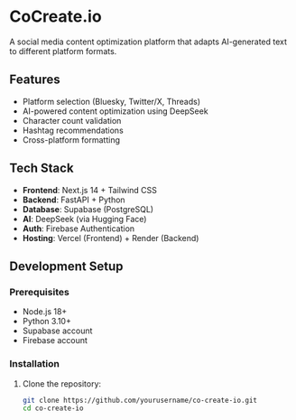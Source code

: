 # CoCreate.io

A social media content optimization platform that adapts AI-generated text to different platform formats.

## Features
- Platform selection (Bluesky, Twitter/X, Threads)
- AI-powered content optimization using DeepSeek
- Character count validation
- Hashtag recommendations
- Cross-platform formatting

## Tech Stack
- **Frontend**: Next.js 14 + Tailwind CSS
- **Backend**: FastAPI + Python
- **Database**: Supabase (PostgreSQL)
- **AI**: DeepSeek (via Hugging Face)
- **Auth**: Firebase Authentication
- **Hosting**: Vercel (Frontend) + Render (Backend)

## Development Setup

### Prerequisites
- Node.js 18+
- Python 3.10+
- Supabase account
- Firebase account

### Installation
1. Clone the repository:
   ```bash
   git clone https://github.com/yourusername/co-create-io.git
   cd co-create-io

